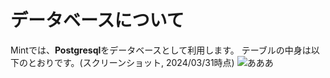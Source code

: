 # データベースについて
Mintでは、**Postgresql**をデータベースとして利用します。
テーブルの中身は以下のとおりです。(スクリーンショット, 2024/03/31時点)
![あああ](https://i.imgur.com/vYgpffz.png)
